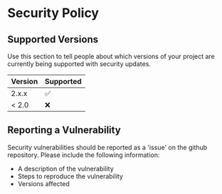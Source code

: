 # Security Policy

## Supported Versions

Use this section to tell people about which versions of your project are
currently being supported with security updates.

| Version | Supported          |
| ------- | ------------------ |
| 2.x.x   | :white_check_mark: |
| < 2.0   | :x:                |

## Reporting a Vulnerability

Security vulnerabilities should be reported as a 'issue' on the github repository. Please include the following information:
- A description of the vulnerability
- Steps to reproduce the vulnerability
- Versions affected
